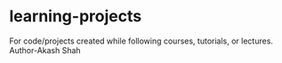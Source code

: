 # learning-projects
For code/projects created while following courses, tutorials, or lectures.
<br>Author-Akash Shah</br>
